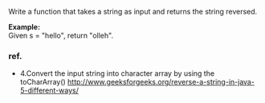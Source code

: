 <div>
  <p>Write a function that takes a string as input and returns the string reversed.</p>

  <p>
    <b>Example:</b><br>Given s = "hello", return "olleh".
  </p>
</div>

### ref.
- 4.Convert the input string into character array by using the toCharArray() http://www.geeksforgeeks.org/reverse-a-string-in-java-5-different-ways/
